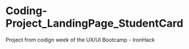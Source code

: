 # Coding-Project_LandingPage_StudentCard
 Project from codign week of the UX/UI Bootcamp - IronHack
